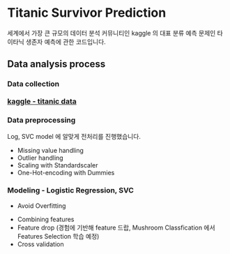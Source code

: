 # Titanic Survivor Prediction
세계에서 가장 큰 규모의 데이터 분석 커뮤니티인 kaggle 의 대표 분류 예측 문제인 타이타닉 생존자 예측에 관한 코드입니다.

## Data analysis process

### Data collection <br><br> [kaggle - titanic data](https://www.kaggle.com/c/titanic/data)

### Data preprocessing <br>
  Log, SVC model 에 알맞게 전처리를 진행했습니다. 
  
  - Missing value handling
  - Outlier handling 
  - Scaling with Standardscaler
  - One-Hot-encoding with Dummies
 
### Modeling - Logistic Regression, SVC

 - Avoid Overfitting
  * Combining features
  * Feature drop (경험에 기반해 feature 드랍, Mushroom Classfication 에서 Features Selection 학습 예정)
  * Cross validation

